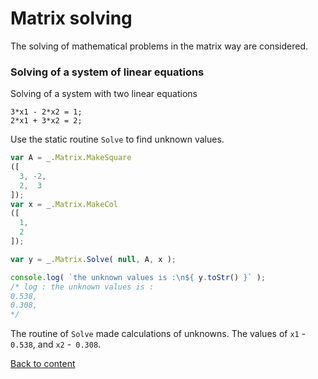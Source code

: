 # Matrix solving

The solving of mathematical problems in the matrix way are considered.

### Solving of a system of linear equations

Solving of a system with two linear equations

```
3*x1 - 2*x2 = 1;
2*x1 + 3*x2 = 2;
```

Use the static routine `Solve` to find unknown values.

```js
var A = _.Matrix.MakeSquare
([
  3, -2,
  2,  3
]);
var x = _.Matrix.MakeCol
([
  1,
  2
]);

var y = _.Matrix.Solve( null, A, x );

console.log( `the unknown values is :\n${ y.toStr() }` );
/* log : the unknown values is :
0.538,
0.308,
*/
```

The routine of `Solve` made calculations of unknowns. The values of `x1` -` 0.538`, and `x2` -` 0.308`.

[Back to content](../README.md#Tutorials)
